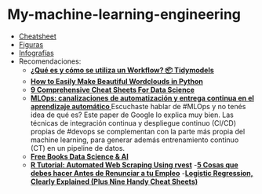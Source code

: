 # My-machine-learning-engineering

* [Cheatsheet](https://github.com/jcombari/My-machine-learning-engineering/tree/main/Cheatsheet)
* [Figuras](https://github.com/jcombari/My-machine-learning-engineering/tree/main/Figures)
* [Infografías](https://github.com/jcombari/My-machine-learning-engineering/tree/main/Presentation)
* Recomendaciones:
	- **[¿Qué es y cómo se utiliza un Workflow? 📦 Tidymodels](https://blog.escueladedatosvivos.ai/que-es-tidymodels-parte-1/)**
	- **[How to Easily Make Beautiful Wordclouds in Python](https://towardsdatascience.com/how-to-easily-make-beautiful-wordclouds-in-python-55789102f6f5)**
	- **[9 Comprehensive Cheat Sheets For Data Science](https://towardsdatascience.com/9-comprehensive-cheat-sheets-for-data-science-46005d72b485)**
	- **[MLOps: canalizaciones de automatización y entrega continua en el aprendizaje automático ](https://cloud.google.com/architecture/mlops-continuous-delivery-and-automation-pipelines-in-machine-learning)**
	Escuchaste hablar de #MLOps y no tenés idea de qué es? Este paper de Google lo explica muy bien.
	Las técnicas de integración continua y despliegue continuo (CI/CD) propias de #devops se complementan con la parte más propia del machine learning, para generar además entrenamiento continuo (CT) en un pipeline de datos.
	- **[Free Books Data Science & AI](https://noeliagorod.com/2021/04/23/free-books-data-science-ai-2/)**
	- **[R Tutorial: Automated Web Scraping Using rvest](https://tutorials.datasciencedojo.com/r-tutorial-web-scrapingrvest/utm_content=160020406&utm_medium=social&utm_source=linkedin&hss_channel=lcp-3740012)**
	-**[5 Cosas que debes hacer Antes de Renunciar a tu Empleo](https://www.negociosyemprendimiento.org/2015/02/cosas-que-debes-hacer-antes-de-renunciar-empleo.html)**
	-**[Logistic Regression, Clearly Explained (Plus Nine Handy Cheat Sheets)](https://towardsdatascience.com/logistic-regression-clearly-explained-plus-nine-handy-cheat-sheets-5c7f31441a05)**

